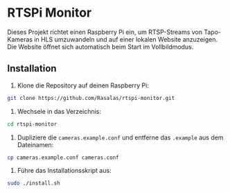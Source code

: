 # RTSPi Monitor

Dieses Projekt richtet einen Raspberry Pi ein, um RTSP-Streams von Tapo-Kameras in HLS umzuwandeln und auf einer lokalen Website anzuzeigen. Die Website öffnet sich automatisch beim Start im Vollbildmodus.

## Installation

1. Klone die Repository auf deinen Raspberry Pi:

```bash
git clone https://github.com/Rasalas/rtspi-monitor.git
```

1. Wechsele in das Verzeichnis:

```bash
cd rtspi-monitor
```

1. Dupliziere die `cameras.example.conf` und entferne das `.example` aus dem Dateinamen:

```bash
cp cameras.example.conf cameras.conf
```

1. Führe das Installationsskript aus:

```bash
sudo ./install.sh
```


